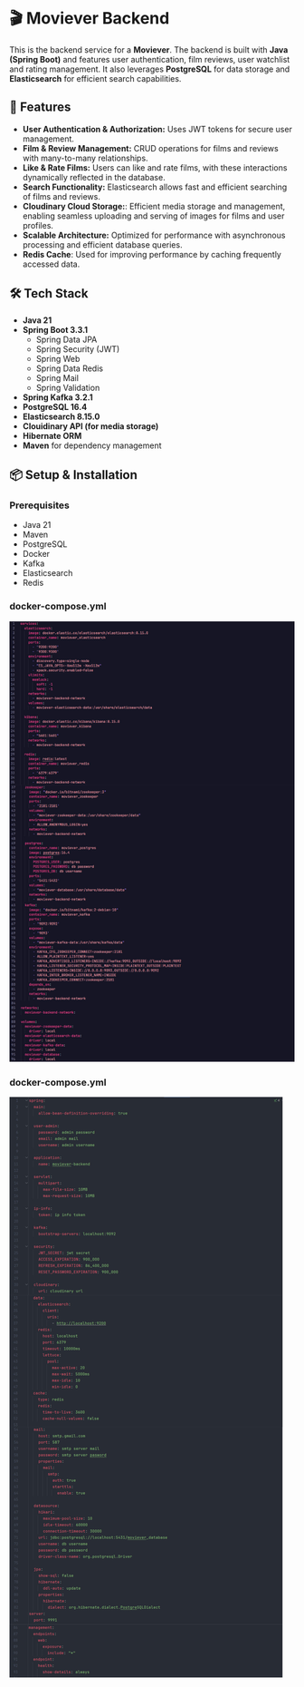 # 🎬 Moviever Backend

This is the backend service for a **Moviever**. The backend is built with **Java (Spring Boot)** and features user authentication, film reviews, user watchlist and rating management. It also leverages **PostgreSQL** for data storage and **Elasticsearch** for efficient search capabilities.

## 🚀 Features

- **User Authentication & Authorization:** Uses JWT tokens for secure user management.
- **Film & Review Management:** CRUD operations for films and reviews with many-to-many relationships.
- **Like & Rate Films:** Users can like and rate films, with these interactions dynamically reflected in the database.
- **Search Functionality:** Elasticsearch allows fast and efficient searching of films and reviews.
- **Cloudinary Cloud Storage:**: Efficient media storage and management, enabling seamless uploading and serving of images for films and user profiles.
- **Scalable Architecture:** Optimized for performance with asynchronous processing and efficient database queries.
- **Redis Cache**: Used for improving performance by caching frequently accessed data.


## 🛠️ Tech Stack

- **Java 21**
- **Spring Boot 3.3.1**
  - Spring Data JPA
  - Spring Security (JWT)
  - Spring Web
  - Spring Data Redis
  - Spring Mail
  - Spring Validation
- **Spring Kafka 3.2.1**
- **PostgreSQL 16.4**
- **Elasticsearch 8.15.0**
- **Clouidinary API (for media storage)**
- **Hibernate ORM**
- **Maven** for dependency management

## 📦 Setup & Installation

### Prerequisites

- Java 21
- Maven
- PostgreSQL
- Docker
- Kafka
- Elasticsearch
- Redis

### docker-compose.yml
![docker-compose.yml](https://github.com/erkutoguz/moviever-backend/blob/main/docker-compose.yml.jpg)

### docker-compose.yml
![application.yml](https://github.com/erkutoguz/moviever-backend/blob/main/application.yml.jpg)

